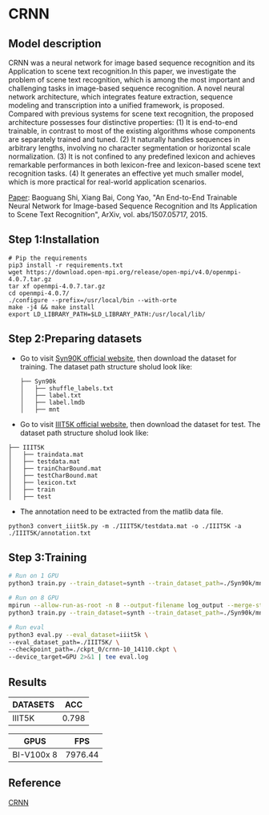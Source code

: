 # CRNN

## Model description

CRNN was a neural network for image based sequence recognition and its Application to scene text recognition.In this paper, we investigate the problem of scene text recognition, which is among the most important and challenging tasks in image-based sequence recognition. A novel neural network architecture, which integrates feature extraction, sequence modeling and transcription into a unified framework, is proposed. Compared with previous systems for scene text recognition, the proposed architecture possesses four distinctive properties: (1) It is end-to-end trainable, in contrast to most of the existing algorithms whose components are separately trained and tuned. (2) It naturally handles sequences in arbitrary lengths, involving no character segmentation or horizontal scale normalization. (3) It is not confined to any predefined lexicon and achieves remarkable performances in both lexicon-free and lexicon-based scene text recognition tasks. (4) It generates an effective yet much smaller model, which is more practical for real-world application scenarios.

[Paper](https://arxiv.org/abs/1507.05717): Baoguang Shi, Xiang Bai, Cong Yao, "An End-to-End Trainable Neural Network for Image-based Sequence Recognition and Its Application to Scene Text Recognition", ArXiv, vol. abs/1507.05717, 2015.

## Step 1:Installation

```
# Pip the requirements
pip3 install -r requirements.txt
wget https://download.open-mpi.org/release/open-mpi/v4.0/openmpi-4.0.7.tar.gz
tar xf openmpi-4.0.7.tar.gz
cd openmpi-4.0.7/
./configure --prefix=/usr/local/bin --with-orte
make -j4 && make install
export LD_LIBRARY_PATH=$LD_LIBRARY_PATH:/usr/local/lib/
```

## Step 2:Preparing datasets

* Go to visit [Syn90K official website](https://www.robots.ox.ac.uk/~vgg/data/text/), then download the dataset for training. The dataset path structure sholud look like:

  ```
  ├── Syn90k
  │   ├── shuffle_labels.txt
  │   ├── label.txt
  │   ├── label.lmdb
  │   ├── mnt
  ```
* Go to visit [IIIT5K official website](https://cvit.iiit.ac.in/research/projects/cvit-projects/the-iiit-5k-word-dataset), then download the dataset for test. The dataset path structure sholud look like:

```
├── IIIT5K
│   ├── traindata.mat
│   ├── testdata.mat
│   ├── trainCharBound.mat
│   ├── testCharBound.mat
│   ├── lexicon.txt
│   ├── train
│   ├── test
```
* The annotation need to be extracted from the matlib data file.
```
python3 convert_iiit5k.py -m ./IIIT5K/testdata.mat -o ./IIIT5K -a ./IIIT5K/annotation.txt
```
## Step 3:Training

```bash
# Run on 1 GPU
python3 train.py --train_dataset=synth --train_dataset_path=./Syn90k/mnt/ramdisk/max/90kDICT32px --device_target=GPU 2>&1 | tee log.txt

# Run on 8 GPU 
mpirun --allow-run-as-root -n 8 --output-filename log_output --merge-stderr-to-stdout \
python3 train.py --train_dataset=synth --train_dataset_path=./Syn90k/mnt/ramdisk/max/90kDICT32px --device_target=GPU --run_distribute=True 2>&1 | tee log.txt

# Run eval
python3 eval.py --eval_dataset=iiit5k \
--eval_dataset_path=./IIIT5K/ \
--checkpoint_path=./ckpt_0/crnn-10_14110.ckpt \
--device_target=GPU 2>&1 | tee eval.log
```

## Results

| DATASETS   | ACC     | 
| ---------- | ------  |
| IIIT5K     | 0.798   |

| GPUS       | FPS     | 
| ---------- | ------  |
| BI-V100x 8 | 7976.44 |


## Reference

[CRNN](https://gitee.com/mindspore/models/tree/master/official/cv/CRNN)
